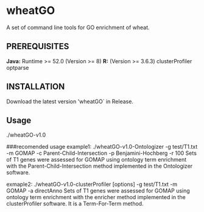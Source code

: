# wheatGO
A set of command line tools for GO enrichment of wheat.


## PREREQUISITES

**Java:**  Runtime >= 52.0 (Version >= 8)
**R:** (Version >=  3.6.3)
clusterProfiler
optparse


## INSTALLATION

Download the latest version 'wheatGO`  in Release.

## Usage
./wheatGO-v1.0

###recomended usage
example1: ./wheatGO-v1.0-Ontologizer -g test/T1.txt -m GOMAP -c Parent-Child-Intersection -p Benjamini-Hochberg -r 100
Sets of T1 genes were assessed for GOMAP using ontology term enrichment with the Parent-Child-Intersection method implemented in the Ontologizer software.

exmaple2: ./wheatGO-v1.0-clusterProfiler [options] -g test/T1.txt -m GOMAP -a directAnno
Sets of T1 genes were assessed for GOMAP using ontology term enrichment with the enricher method implemented in the clusterProfiler software. It is a Term-For-Term method.
